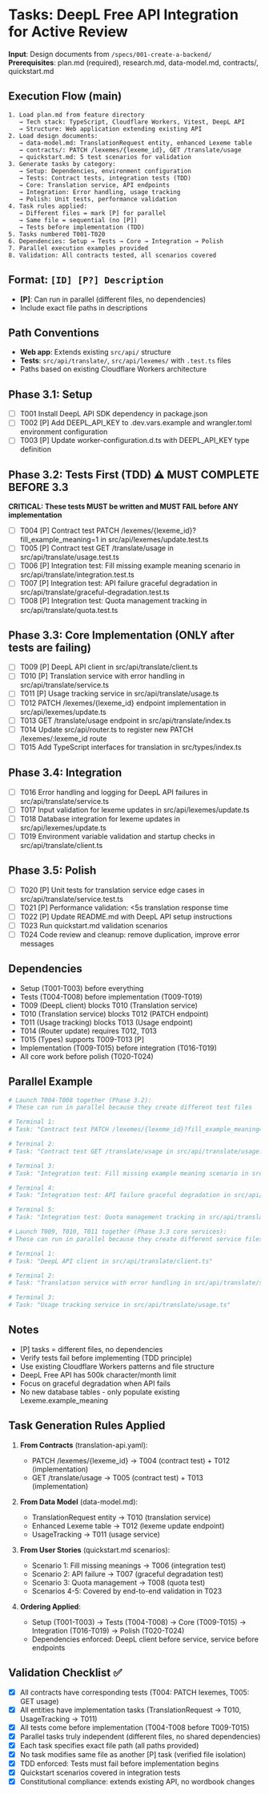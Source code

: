 # Tasks: DeepL Free API Integration for Active Review

**Input**: Design documents from `/specs/001-create-a-backend/`
**Prerequisites**: plan.md (required), research.md, data-model.md, contracts/, quickstart.md

## Execution Flow (main)
```
1. Load plan.md from feature directory
   → Tech stack: TypeScript, Cloudflare Workers, Vitest, DeepL API
   → Structure: Web application extending existing API
2. Load design documents:
   → data-model.md: TranslationRequest entity, enhanced Lexeme table
   → contracts/: PATCH /lexemes/{lexeme_id}, GET /translate/usage
   → quickstart.md: 5 test scenarios for validation
3. Generate tasks by category:
   → Setup: Dependencies, environment configuration
   → Tests: Contract tests, integration tests (TDD)
   → Core: Translation service, API endpoints
   → Integration: Error handling, usage tracking
   → Polish: Unit tests, performance validation
4. Task rules applied:
   → Different files = mark [P] for parallel
   → Same file = sequential (no [P])
   → Tests before implementation (TDD)
5. Tasks numbered T001-T020
6. Dependencies: Setup → Tests → Core → Integration → Polish
7. Parallel execution examples provided
8. Validation: All contracts tested, all scenarios covered
```

## Format: `[ID] [P?] Description`
- **[P]**: Can run in parallel (different files, no dependencies)
- Include exact file paths in descriptions

## Path Conventions
- **Web app**: Extends existing `src/api/` structure
- **Tests**: `src/api/translate/`, `src/api/lexemes/` with `.test.ts` files
- Paths based on existing Cloudflare Workers architecture

## Phase 3.1: Setup
- [ ] T001 Install DeepL API SDK dependency in package.json
- [ ] T002 [P] Add DEEPL_API_KEY to .dev.vars.example and wrangler.toml environment configuration
- [ ] T003 [P] Update worker-configuration.d.ts with DEEPL_API_KEY type definition

## Phase 3.2: Tests First (TDD) ⚠️ MUST COMPLETE BEFORE 3.3

**CRITICAL: These tests MUST be written and MUST FAIL before ANY implementation**
- [ ] T004 [P] Contract test PATCH /lexemes/{lexeme_id}?fill_example_meaning=1 in src/api/lexemes/update.test.ts
- [ ] T005 [P] Contract test GET /translate/usage in src/api/translate/usage.test.ts
- [ ] T006 [P] Integration test: Fill missing example meaning scenario in src/api/translate/integration.test.ts
- [ ] T007 [P] Integration test: API failure graceful degradation in src/api/translate/graceful-degradation.test.ts
- [ ] T008 [P] Integration test: Quota management tracking in src/api/translate/quota.test.ts

## Phase 3.3: Core Implementation (ONLY after tests are failing)
- [ ] T009 [P] DeepL API client in src/api/translate/client.ts
- [ ] T010 [P] Translation service with error handling in src/api/translate/service.ts
- [ ] T011 [P] Usage tracking service in src/api/translate/usage.ts
- [ ] T012 PATCH /lexemes/{lexeme_id} endpoint implementation in src/api/lexemes/update.ts
- [ ] T013 GET /translate/usage endpoint in src/api/translate/index.ts
- [ ] T014 Update src/api/router.ts to register new PATCH /lexemes/:lexeme_id route
- [ ] T015 Add TypeScript interfaces for translation in src/types/index.ts

## Phase 3.4: Integration
- [ ] T016 Error handling and logging for DeepL API failures in src/api/translate/service.ts
- [ ] T017 Input validation for lexeme updates in src/api/lexemes/update.ts
- [ ] T018 Database integration for lexeme updates in src/api/lexemes/update.ts
- [ ] T019 Environment variable validation and startup checks in src/api/translate/client.ts

## Phase 3.5: Polish
- [ ] T020 [P] Unit tests for translation service edge cases in src/api/translate/service.test.ts
- [ ] T021 [P] Performance validation: <5s translation response time
- [ ] T022 [P] Update README.md with DeepL API setup instructions
- [ ] T023 Run quickstart.md validation scenarios
- [ ] T024 Code review and cleanup: remove duplication, improve error messages

## Dependencies
- Setup (T001-T003) before everything
- Tests (T004-T008) before implementation (T009-T019)
- T009 (DeepL client) blocks T010 (Translation service)
- T010 (Translation service) blocks T012 (PATCH endpoint)
- T011 (Usage tracking) blocks T013 (Usage endpoint)
- T014 (Router update) requires T012, T013
- T015 (Types) supports T009-T013 [P]
- Implementation (T009-T015) before integration (T016-T019)
- All core work before polish (T020-T024)

## Parallel Example
```bash
# Launch T004-T008 together (Phase 3.2):
# These can run in parallel because they create different test files

# Terminal 1:
# Task: "Contract test PATCH /lexemes/{lexeme_id}?fill_example_meaning=1 in src/api/lexemes/update.test.ts"

# Terminal 2:
# Task: "Contract test GET /translate/usage in src/api/translate/usage.test.ts"

# Terminal 3:
# Task: "Integration test: Fill missing example meaning scenario in src/api/translate/integration.test.ts"

# Terminal 4:
# Task: "Integration test: API failure graceful degradation in src/api/translate/graceful-degradation.test.ts"

# Terminal 5:
# Task: "Integration test: Quota management tracking in src/api/translate/quota.test.ts"
```

```bash
# Launch T009, T010, T011 together (Phase 3.3 core services):
# These can run in parallel because they create different service files

# Terminal 1:
# Task: "DeepL API client in src/api/translate/client.ts"

# Terminal 2:
# Task: "Translation service with error handling in src/api/translate/service.ts"

# Terminal 3:
# Task: "Usage tracking service in src/api/translate/usage.ts"
```

## Notes
- [P] tasks = different files, no dependencies
- Verify tests fail before implementing (TDD principle)
- Use existing Cloudflare Workers patterns and file structure
- DeepL Free API has 500k character/month limit
- Focus on graceful degradation when API fails
- No new database tables - only populate existing Lexeme.example_meaning

## Task Generation Rules Applied

1. **From Contracts** (translation-api.yaml):
   - PATCH /lexemes/{lexeme_id} → T004 (contract test) + T012 (implementation)
   - GET /translate/usage → T005 (contract test) + T013 (implementation)
   
2. **From Data Model** (data-model.md):
   - TranslationRequest entity → T010 (translation service)
   - Enhanced Lexeme table → T012 (lexeme update endpoint)
   - UsageTracking → T011 (usage service)
   
3. **From User Stories** (quickstart.md scenarios):
   - Scenario 1: Fill missing meanings → T006 (integration test)
   - Scenario 2: API failure → T007 (graceful degradation test)
   - Scenario 3: Quota management → T008 (quota test)
   - Scenarios 4-5: Covered by end-to-end validation in T023

4. **Ordering Applied**:
   - Setup (T001-T003) → Tests (T004-T008) → Core (T009-T015) → Integration (T016-T019) → Polish (T020-T024)
   - Dependencies enforced: DeepL client before service, service before endpoints

## Validation Checklist ✅

- [x] All contracts have corresponding tests (T004: PATCH lexemes, T005: GET usage)
- [x] All entities have implementation tasks (TranslationRequest → T010, UsageTracking → T011)
- [x] All tests come before implementation (T004-T008 before T009-T015)
- [x] Parallel tasks truly independent (different files, no shared dependencies)
- [x] Each task specifies exact file path (all paths provided)
- [x] No task modifies same file as another [P] task (verified file isolation)
- [x] TDD enforced: Tests must fail before implementation begins
- [x] Quickstart scenarios covered in integration tests
- [x] Constitutional compliance: extends existing API, no wordbook changes